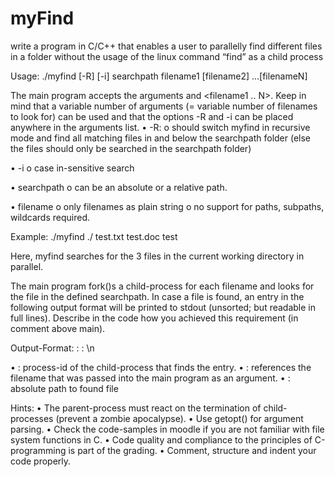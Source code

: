 # myFind
write a program in C/C++ that enables a user to parallelly find different files in a folder without the usage of the linux command “find” as a child process

Usage:
./myfind [-R] [-i] searchpath filename1 [filename2] …[filenameN]

The main program accepts the arguments <searchpath> and <filename1 .. N>. Keep in mind that a
variable number of arguments (= variable number of filenames to look for) can be used and that the
options -R and -i can be placed anywhere in the arguments list.
• -R:
o should switch myfind in recursive mode and find all matching files in and below the
searchpath folder (else the files should only be searched in the searchpath folder)

• -i
o case in-sensitive search

• searchpath
o can be an absolute or a relative path.

• filename
o only filenames as plain string
o no support for paths, subpaths, wildcards required.

Example:
./myfind ./ test.txt test.doc test

Here, myfind searches for the 3 files in the current working directory in parallel.

The main program fork()s a child-process for each filename and looks for the file in the defined
searchpath. In case a file is found, an entry in the following output format will be printed to stdout
(unsorted; but readable in full lines). Describe in the code how you achieved this requirement (in
comment above main).

Output-Format:
<pid>: <filename>: <complete-path-to-found-file>\n

• <pid>: process-id of the child-process that finds the entry.
• <filename>: references the filename that was passed into the main program as an argument.
• <complete-path-to-found-file>: absolute path to found file

Hints:
• The parent-process must react on the termination of child-processes (prevent a zombie
apocalypse).
• Use getopt() for argument parsing.
• Check the code-samples in moodle if you are not familiar with file system functions in C.
• Code quality and compliance to the principles of C-programming is part of the grading.
• Comment, structure and indent your code properly. 
